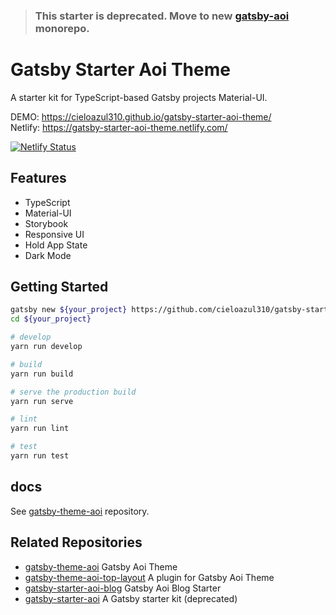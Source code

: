 > ### This starter is deprecated. Move to new [gatsby-aoi](https://github.com/cieloazul310/gatsby-aoi/) monorepo.

# Gatsby Starter Aoi Theme

A starter kit for TypeScript-based Gatsby projects Material-UI.

DEMO: <https://cieloazul310.github.io/gatsby-starter-aoi-theme/>  
Netlify: <https://gatsby-starter-aoi-theme.netlify.com/>

[![Netlify Status](https://api.netlify.com/api/v1/badges/4d00980b-7f66-4af3-94c9-170d715f84f4/deploy-status)](https://app.netlify.com/sites/gatsby-starter-aoi-theme/deploys)

## Features

- TypeScript
- Material-UI
- Storybook
- Responsive UI
- Hold App State
- Dark Mode

## Getting Started

```sh
gatsby new ${your_project} https://github.com/cieloazul310/gatsby-starter-aoi-theme
cd ${your_project}

# develop
yarn run develop

# build
yarn run build

# serve the production build
yarn run serve

# lint
yarn run lint

# test
yarn run test
```

## docs

See [gatsby-theme-aoi] repository.

## Related Repositories

- [gatsby-theme-aoi] Gatsby Aoi Theme
- [gatsby-theme-aoi-top-layout] A plugin for Gatsby Aoi Theme
- [gatsby-starter-aoi-blog] Gatsby Aoi Blog Starter
- [gatsby-starter-aoi] A Gatsby starter kit (deprecated)

[gatsby]: https://www.gatsbyjs.org/ 'Gatsby'
[gatsby-theme-aoi]: https://github.com/cieloazul310/gatsby-theme-aoi/ 'Gatsby Theme Aoi'
[gatsby-theme-aoi-top-layout]: https://github.com/cieloazul310/gatsby-theme-aoi-top-layout/ 'Gatsby Theme Aoi Top Layout'
[gatsby-starter-aoi-theme]: https://github.com/cieloazul310/gatsby-theme-aoi/ 'Gatsby Starter Aoi Theme'
[gatsby-starter-aoi]: https://github.com/cieloazul310/gatsby-starter-aoi/ 'Gatsby Starter Aoi'
[gatsby-starter-aoi-blog]: https://github.com/cieloazul310/gatsby-starter-aoi-blog/ 'Gatsby Starter Aoi Blog'

